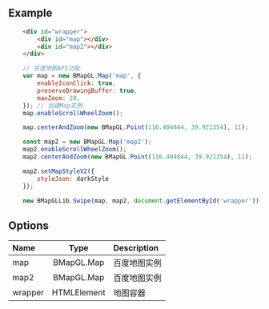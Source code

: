 ## Example
```html
    <div id="wrapper">
        <div id="map"></div>
        <div id="map2"></div>
    </div>
```

```javascript
    // 百度地图API功能
    var map = new BMapGL.Map('map', {
        enableIconClick: true,
        preserveDrawingBuffer: true,
        maxZoom: 20,
    }); // 创建Map实例
    map.enableScrollWheelZoom();

    map.centerAndZoom(new BMapGL.Point(116.404844, 39.921354), 11);

    const map2 = new BMapGL.Map('map2');
    map2.enableScrollWheelZoom();
    map2.centerAndZoom(new BMapGL.Point(116.404844, 39.921354), 11);

    map2.setMapStyleV2({
        styleJson: darkStyle
    });

    new BMapGLLib.Swipe(map, map2, document.getElementById('wrapper'));
```

## Options
| Name | Type  | Description |
| :------------ |:---------------:| :-----------|
| map | BMapGL.Map | 百度地图实例 |
| map2 | BMapGL.Map | 百度地图实例 |
| wrapper | HTMLElement | 地图容器 |
